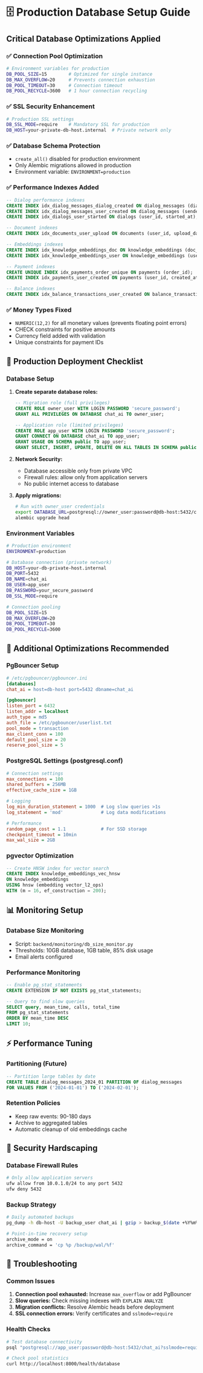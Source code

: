 # 🗄️ Production Database Setup Guide

## Critical Database Optimizations Applied

### ✅ Connection Pool Optimization
```bash
# Environment variables for production
DB_POOL_SIZE=15        # Optimized for single instance
DB_MAX_OVERFLOW=20     # Prevents connection exhaustion  
DB_POOL_TIMEOUT=30     # Connection timeout
DB_POOL_RECYCLE=3600   # 1 hour connection recycling
```

### ✅ SSL Security Enhancement
```bash
# Production SSL settings
DB_SSL_MODE=require    # Mandatory SSL for production
DB_HOST=your-private-db-host.internal  # Private network only
```

### ✅ Database Schema Protection
- `create_all()` disabled for production environment
- Only Alembic migrations allowed in production
- Environment variable: `ENVIRONMENT=production`

### ✅ Performance Indexes Added
```sql
-- Dialog performance indexes
CREATE INDEX idx_dialog_messages_dialog_created ON dialog_messages (dialog_id, timestamp);
CREATE INDEX idx_dialog_messages_user_created ON dialog_messages (sender, timestamp);
CREATE INDEX idx_dialogs_user_started ON dialogs (user_id, started_at);

-- Document indexes  
CREATE INDEX idx_documents_user_upload ON documents (user_id, upload_date);

-- Embeddings indexes
CREATE INDEX idx_knowledge_embeddings_doc ON knowledge_embeddings (doc_id, chunk_index);
CREATE INDEX idx_knowledge_embeddings_user ON knowledge_embeddings (user_id, doc_type);

-- Payment indexes
CREATE UNIQUE INDEX idx_payments_order_unique ON payments (order_id);
CREATE INDEX idx_payments_user_created ON payments (user_id, created_at);

-- Balance indexes
CREATE INDEX idx_balance_transactions_user_created ON balance_transactions (user_id, created_at);
```

### ✅ Money Types Fixed
- `NUMERIC(12,2)` for all monetary values (prevents floating point errors)
- CHECK constraints for positive amounts
- Currency field added with validation
- Unique constraints for payment IDs

## 🚨 Production Deployment Checklist

### Database Setup
1. **Create separate database roles:**
   ```sql
   -- Migration role (full privileges)
   CREATE ROLE owner_user WITH LOGIN PASSWORD 'secure_password';
   GRANT ALL PRIVILEGES ON DATABASE chat_ai TO owner_user;
   
   -- Application role (limited privileges)  
   CREATE ROLE app_user WITH LOGIN PASSWORD 'secure_password';
   GRANT CONNECT ON DATABASE chat_ai TO app_user;
   GRANT USAGE ON SCHEMA public TO app_user;
   GRANT SELECT, INSERT, UPDATE, DELETE ON ALL TABLES IN SCHEMA public TO app_user;
   ```

2. **Network Security:**
   - Database accessible only from private VPC
   - Firewall rules: allow only from application servers
   - No public internet access to database

3. **Apply migrations:**
   ```bash
   # Run with owner_user credentials
   export DATABASE_URL=postgresql://owner_user:password@db-host:5432/chat_ai?sslmode=require
   alembic upgrade head
   ```

### Environment Variables
```bash
# Production environment
ENVIRONMENT=production

# Database connection (private network)
DB_HOST=your-db-private-host.internal
DB_PORT=5432
DB_NAME=chat_ai
DB_USER=app_user
DB_PASSWORD=your_secure_password
DB_SSL_MODE=require

# Connection pooling
DB_POOL_SIZE=15
DB_MAX_OVERFLOW=20
DB_POOL_TIMEOUT=30
DB_POOL_RECYCLE=3600
```

## 🔧 Additional Optimizations Recommended

### PgBouncer Setup
```ini
# /etc/pgbouncer/pgbouncer.ini
[databases]
chat_ai = host=db-host port=5432 dbname=chat_ai

[pgbouncer]  
listen_port = 6432
listen_addr = localhost
auth_type = md5
auth_file = /etc/pgbouncer/userlist.txt
pool_mode = transaction
max_client_conn = 100
default_pool_size = 20
reserve_pool_size = 5
```

### PostgreSQL Settings (postgresql.conf)
```ini
# Connection settings
max_connections = 100
shared_buffers = 256MB
effective_cache_size = 1GB

# Logging
log_min_duration_statement = 1000  # Log slow queries >1s
log_statement = 'mod'              # Log data modifications

# Performance
random_page_cost = 1.1             # For SSD storage
checkpoint_timeout = 10min
max_wal_size = 2GB
```

### pgvector Optimization
```sql
-- Create HNSW index for vector search
CREATE INDEX knowledge_embeddings_vec_hnsw 
ON knowledge_embeddings 
USING hnsw (embedding vector_l2_ops) 
WITH (m = 16, ef_construction = 200);
```

## 📊 Monitoring Setup

### Database Size Monitoring
- Script: `backend/monitoring/db_size_monitor.py`
- Thresholds: 10GB database, 1GB table, 85% disk usage
- Email alerts configured

### Performance Monitoring  
```sql
-- Enable pg_stat_statements
CREATE EXTENSION IF NOT EXISTS pg_stat_statements;

-- Query to find slow queries
SELECT query, mean_time, calls, total_time 
FROM pg_stat_statements 
ORDER BY mean_time DESC 
LIMIT 10;
```

## ⚡ Performance Tuning

### Partitioning (Future)
```sql
-- Partition large tables by date
CREATE TABLE dialog_messages_2024_01 PARTITION OF dialog_messages
FOR VALUES FROM ('2024-01-01') TO ('2024-02-01');
```

### Retention Policies
- Keep raw events: 90-180 days
- Archive to aggregated tables
- Automatic cleanup of old embeddings cache

## 🔐 Security Hardscaping

### Database Firewall Rules
```bash
# Only allow application servers
ufw allow from 10.0.1.0/24 to any port 5432
ufw deny 5432
```

### Backup Strategy  
```bash
# Daily automated backups
pg_dump -h db-host -U backup_user chat_ai | gzip > backup_$(date +%Y%m%d).sql.gz

# Point-in-time recovery setup
archive_mode = on
archive_command = 'cp %p /backup/wal/%f'
```

## 🚨 Troubleshooting

### Common Issues
1. **Connection pool exhausted:** Increase `max_overflow` or add PgBouncer
2. **Slow queries:** Check missing indexes with `EXPLAIN ANALYZE` 
3. **Migration conflicts:** Resolve Alembic heads before deployment
4. **SSL connection errors:** Verify certificates and `sslmode=require`

### Health Checks
```bash
# Test database connectivity
psql "postgresql://app_user:password@db-host:5432/chat_ai?sslmode=require" -c "SELECT 1;"

# Check pool statistics
curl http://localhost:8000/health/database
```